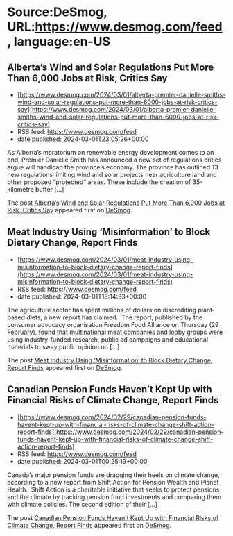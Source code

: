 # Source:DeSmog, URL:https://www.desmog.com/feed, language:en-US

## Alberta’s Wind and Solar Regulations Put More Than 6,000 Jobs at Risk, Critics Say
 - [https://www.desmog.com/2024/03/01/alberta-premier-danielle-smiths-wind-and-solar-regulations-put-more-than-6000-jobs-at-risk-critics-say](https://www.desmog.com/2024/03/01/alberta-premier-danielle-smiths-wind-and-solar-regulations-put-more-than-6000-jobs-at-risk-critics-say)
 - RSS feed: https://www.desmog.com/feed
 - date published: 2024-03-01T23:05:26+00:00

<p>As Alberta&#8217;s moratorium on renewable energy development comes to an end, Premier Danielle Smith has announced a new set of regulations critics argue will handicap the province’s economy. The province has outlined 13 new regulations limiting wind and solar projects near agriculture land and other proposed “protected” areas. These include the creation of 35-kilometre buffer [&#8230;]</p>
<p>The post <a href="https://www.desmog.com/2024/03/01/alberta-premier-danielle-smiths-wind-and-solar-regulations-put-more-than-6000-jobs-at-risk-critics-say/">Alberta’s Wind and Solar Regulations Put More Than 6,000 Jobs at Risk, Critics Say</a> appeared first on <a href="https://www.desmog.com">DeSmog</a>.</p>

## Meat Industry Using ‘Misinformation’ to Block Dietary Change, Report Finds
 - [https://www.desmog.com/2024/03/01/meat-industry-using-misinformation-to-block-dietary-change-report-finds](https://www.desmog.com/2024/03/01/meat-industry-using-misinformation-to-block-dietary-change-report-finds)
 - RSS feed: https://www.desmog.com/feed
 - date published: 2024-03-01T18:14:33+00:00

<p>The agriculture sector has spent millions of dollars on discrediting plant-based diets, a new report has claimed.  The report, published by the consumer advocacy organisation Freedom Food Alliance on Thursday (29 February), found that multinational meat companies and lobby groups were using industry-funded research, public ad campaigns and educational materials to sway public opinion on [&#8230;]</p>
<p>The post <a href="https://www.desmog.com/2024/03/01/meat-industry-using-misinformation-to-block-dietary-change-report-finds/">Meat Industry Using ‘Misinformation’ to Block Dietary Change, Report Finds</a> appeared first on <a href="https://www.desmog.com">DeSmog</a>.</p>

## Canadian Pension Funds Haven’t Kept Up with Financial Risks of Climate Change, Report Finds
 - [https://www.desmog.com/2024/02/29/canadian-pension-funds-havent-kept-up-with-financial-risks-of-climate-change-shift-action-report-finds](https://www.desmog.com/2024/02/29/canadian-pension-funds-havent-kept-up-with-financial-risks-of-climate-change-shift-action-report-finds)
 - RSS feed: https://www.desmog.com/feed
 - date published: 2024-03-01T00:25:19+00:00

<p>Canada’s major pension funds are dragging their heels on climate change, according to a new report from Shift Action for Pension Wealth and Planet Health.&#160; Shift Action is a charitable initiative that seeks to protect pensions and the climate by tracking pension fund investments and comparing them with climate policies. The second edition of their [&#8230;]</p>
<p>The post <a href="https://www.desmog.com/2024/02/29/canadian-pension-funds-havent-kept-up-with-financial-risks-of-climate-change-shift-action-report-finds/">Canadian Pension Funds Haven’t Kept Up with Financial Risks of Climate Change, Report Finds</a> appeared first on <a href="https://www.desmog.com">DeSmog</a>.</p>


